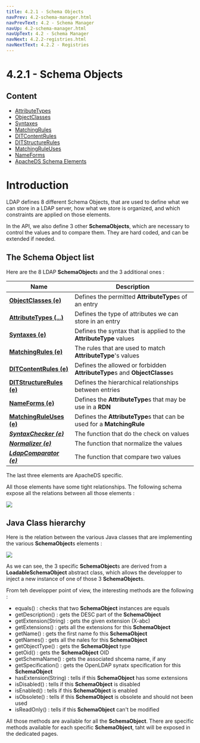 ```yaml
---
title: 4.2.1 - Schema Objects
navPrev: 4.2-schema-manager.html
navPrevText: 4.2 - Schema Manager
navUp: 4.2-schema-manager.html
navUpText: 4.2 - Schema Manager
navNext: 4.2.2-registries.html
navNextText: 4.2.2 - Registries
---
```


# 4.2.1 - Schema Objects

## Content

* [AttributeTypes](4.2.1.1-attribute-types.html)
* [ObjectClasses](4.2.1.2-object-classes.html)
* [Syntaxes](4.2.1.3-syntaxes.html)
* [MatchingRules](4.2.1.4-matching-rules.html)
* [DITContentRules](4.2.1.5-dit-content-rules.html)
* [DITStructureRules](4.2.1.6-dit-structure-rules.html)
* [MatchingRuleUses](4.2.1.7-matching-rule-uses.html)
* [NameForms](4.2.1.8-name-forms.html)
* [ApacheDS Schema Elements](4.2.1.9-apacheds-schema-elements.html)

# Introduction

LDAP defines 8 different Schema Objects, that are used to define what we can store in a LDAP server, how what we store is organized, and which constraints are applied on those elements.

In the API, we also define 3 other **SchemaObjects**, which are necessary to control the values and to compare them. They are hard coded, and can be extended if needed.

## The Schema Object list

Here are the 8 LDAP **SchemaObject**s and the 3 additional ones :

| Name | Description |
|---|---|
| **[ObjectClasses (e)](4.8-object-classes.html)** | Defines the permitted **AttributeType**s of an entry |
| **[AttributeTypes (...)](4.2-attribute-types.html)** | Defines the type of attributes we can store in an entry |
| **[Syntaxes (e)](4.9-syntaxes.html)** | Defines the syntax that is applied to the **AttributeType** values |
| **[MatchingRules (e)](4.5-matching-rules.html)** | The rules that are used to match **AttributeType**'s values |
| **[DITContentRules (e)](4.3-dit-content-rules.html)** | Defines the allowed or forbidden **AttributeType**s and **ObjectClasse**s |
| **[DITStructureRules (e)](4.4-dit-structure-rules.html)** | Defines the hierarchical relationships between entries |
| **[NameForms (e)](4.7-name-forms.html)** | Defines the **AttributeType**s that may be use in a **RDN** |
| **[MatchingRuleUses (e)](4.6-matching-rule-uses.html)** | Defines the **AttributeType**s that can be used for a **MatchingRule** |
| _**[SyntaxChecker (e)]()**_ | The function that do the check on values |
| _**[Normalizer (e)]()**_ | The function that normalize the values |
| _**[LdapComparator (e)]()**_ | The function that compare two values |

The last three elements are ApacheDS specific.

All those elements have some tight relationships. The following schema expose all the relations between all those elements :

![](images/SchemaObjects.png)

## Java Class hierarchy

Here is the relation between the various Java classes that are implementing the various **SchemaObject**s elements :

![](images/SchemaObjectHier.png)

As we can see, the 3 specific **SchemaObject**s are derived from a **LoadableSchemaObject** abstract class, which allows the developper to inject a new instance of one of those 3 **SchemaObject**s.

From teh developper point of view, the interesting methods are the following :

* equals() : checks that two **SchemaObject** instances are equals
* getDescription() : gets the DESC part of the **SchemaObject**
* getExtension(String) : gets the given extension (X-abc)
* getExtensions() : gets all the extensions for this **SchemaObject**
* getName() : gets the first name fo this **SchemaObject**
* getNames() : gets all the nales for this **SchemaObject**
* getObjectType() : gets the **SchemaObject** type
* getOid() : gets the **SchemaObject** OID
* getSchemaName() : gets the associated shcema name, if any
* getSpecification() : gets the OpenLDAP synatx specification for this **SchemaObject**
* hasExtension(String) : tells if this **SchemaObject** has some extensions
* isDisabled() : tells if this **SchemaObject** is disabled
* isEnabled() : tells if this **SchemaObject** is enabled
* isObsolete() : tells if this **SchemaObject** is obsolete and should not been used
* isReadOnly() : tells if this **SchemaObject** can't be modified

All those methods are available for all the **SchemaObject**. There are specific methods available for each specific **SchemaObject**, taht will be exposed in the dedicated pages.
